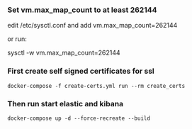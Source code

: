 ### Set vm.max_map_count to at least 262144

edit /etc/sysctl.conf and add vm.max_map_count=262144

or run:

sysctl -w vm.max_map_count=262144

### First create self signed certificates for ssl

`docker-compose -f create-certs.yml run --rm create_certs`

### Then run start elastic and kibana

`docker-compose up -d --force-recreate --build`
